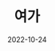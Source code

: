 ---
# Leave the homepage title empty to use the site title
title: "여가"
date: 2022-10-24
type: landing

design:
  # Default section spacing
  spacing: "6rem"
  background:
    image:
      # Add your image background to `assets/media/`.
      filename: profile.jpg
      filters:
        brightness: 0.1
      size: cover
      position: center
      parallax: false

sections:
  - block: markdown
    content:
      title: '뜨개질'
      subtitle: ''
      text: |-
        대바늘은 중급, 코바늘은 초급!
    design:
      css_class: cloud
      columns: '1'
  - block: markdown
    content:
      title: '여행'
      subtitle: ''
      text: |-
        공강이 있는 학기엔 여행을. 지난 학기 순천, 광양을 다녀왔습니다. 나서서 가는 것뿐만 아니라 여행을 보내주는 활동도 적극 참여합니다.
    design:
      css_class: cloud
      columns: '1'
  - block: markdown
    content:
      title: '독서'
      subtitle: ''
      text: |-
        ...마지막 완독이 언젠지 모르겠네요. 이제 취미라고는 할 수 없고 소망...?
    design:
      css_class: cloud
      columns: '1'
---